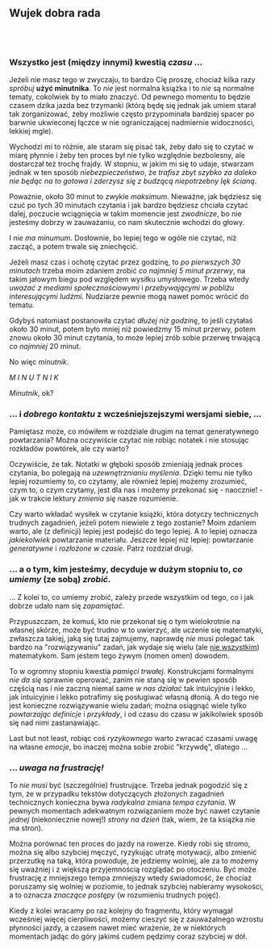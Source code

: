 <!-- -*- coding: utf-8 -*- -->
## Wujek dobra rada

<br>

<br>

### Wszystko jest (między innymi) kwestią *czasu* ...

Jeżeli nie masz tego w zwyczaju, to bardzo Cię proszę, chociaż kilka razy *spróbuj* **użyć
minutnika**. To *nie* jest normalna książka i to *nie* są normalne tematy, cokolwiek by to miało
znaczyć. Od pewnego momentu to będzie czasem dzika jazda bez trzymanki (którą będę się jednak jak
umiem starał tak zorganizować, żeby możliwie często przypominała bardziej spacer po barwnie
ukwieconej łączce w nie ograniczającej nadmiernie widoczności, lekkiej mgle).

Wychodzi mi to różnie, ale staram się pisać tak, żeby dało się to czytać w miarę płynnie i żeby ten
proces był nie tylko względnie bezbolesny, ale dostarczał też trochę frajdy. W stopniu, w jakim mi
się to udaje, stwarzam jednak w ten sposób *niebezpieczeństwo*, że *trafisz zbyt szybko za daleko
nie będąc na to gotowa i zderzysz się z budzącą niepotrzebny lęk ścianą*.

Poważnie, około 30 minut to zwykle *maksimum*. Nieważne, jak będziesz się czuć po tych 30 minutach
czytania i jak bardzo będziesz chciała czytać dalej, poczucie wciągnięcia w takim momencie jest
*zwodnicze*, bo nie jesteśmy dobrzy w zauważaniu, co nam skutecznie wchodzi do głowy.

I *nie ma minumum*. Dosłownie, bo lepiej tego w ogóle nie czytać, niż zacząć, a potem trwale się
zniechęcić.

Jeżeli masz czas i ochotę czytać przez godzinę, to *po pierwszych 30 minutach* trzeba moim zdaniem
zrobić *co najmniej 5 minut przerwy*, na takim jałowym biegu pod względem wysiłku umysłowego. Trzeba
wtedy *uważać z mediami społecznościowymi* i *przebywającymi w pobliżu interesującymi
ludźmi*. Nudziarze pewnie mogą nawet pomóc wrócić do tematu.

Gdybyś natomiast postanowiła czytać *dłużej niż godzinę*, to jeśli czytałaś około 30 minut, potem
było mniej niż powiedzmy 15 minut przerwy, potem znowu około 30 minut czytania, to może lepiej zrób
sobie przerwę trwającą *co najmniej* 20 minut.

No więc *minutnik*.

*M I N U T N I K*

*Minutnik*, ok?

### ... i *dobrego kontaktu* z wcześniejszejszymi wersjami siebie, ...

Pamiętasz może, co mówiłem w rozdziale drugim na temat generatywnego powtarzania? Można oczywiście
czytać nie robiąc notatek i nie stosując rozkładów powtórek, ale czy warto? 

Oczywiście, że tak. Notatki w głęboki sposób zmieniają jednak proces czytania, bo polegają na
*uzewnętrznianiu myślenia*. Dzięki temu nie tylko lepiej rozumiemy to, co czytamy, ale również
lepiej możemy zrozumieć, czym to, o czym czytamy, jest dla nas i możemy przekonać się - naocznie! -
jak w trakcie lektury *zmienia się* nasze rozumienie.

Czy warto wkładać wysiłek w czytanie książki, która dotyczy technicznych trudnych zagadnień, jeżeli
potem niewiele z tego zostanie? Moim zdaniem warto, ale (z definicji) lepiej jest podejść do tego
lepiej. A *to* lepiej oznacza *jakiekolwiek* powtarzanie materiału. Jeszcze lepiej niż lepiej:
powtarzanie *generatywne* i *rozłożone w czasie*. Patrz rozdział drugi.

### ... a o tym, kim jesteśmy, decyduje w dużym stopniu to, *co umiemy* (ze sobą) *zrobić*.

... Z kolei to, co umiemy zrobić, zależy przede wszystkim od tego, co i jak dobrze udało nam się
*zapamiętać*. 

Przypuszczam, że komuś, kto nie przekonał się o tym wielokrotnie na własnej skórze, może być trudno
w to uwierzyć, ale uczenie się matematyki, zwłaszcza takiej, jaką się tutaj zajmujemy, naprawdę
*nie* musi polegać tak bardzo na "rozwiązywaniu" zadań, jak wydaje się wielu (ale [nie
wszystkim](https://eugeniacheng.com/)) matematykom. Sam jestem tego żywym (nomen omen) dowodem.

To w ogromny stopniu kwestia *pamięci trwałej*. Konstrukcjami formalnymi *nie da się* sprawnie
operować, zanim nie staną się w pewien sposób częścią nas i nie zaczną niemal same *w nas działać*
tak intuicyjnie i lekko, jak intuicyjnie i lekko potrafimy się posługiwać własną dłonią. A do tego
nie jest konieczne rozwiązywanie wielu zadań; można osiągnąć wiele tylko *powtarzając definicje* i
*przykłady*, i od czasu do czasu w jakikolwiek sposób się nad nimi zastanawiając.

Last but not least, robiąc coś *ryzykownego* warto zwracać czasami uwagę na własne *emocje*, bo
inaczej można sobie zrobić "krzywdę", dlatego ...

### ... *uwaga na frustrację!*

To *nie musi* być (szczególnie) frustrujące. Trzeba jednak pogodzić się z tym, że w przypadku
tekstów dotyczących złożonych zagadnień technicznych konieczna bywa *radykalna* zmiana *tempa
czytania*. W pewnych momentach adekwatnym rozwiązaniem może być nawet czytanie *jednej*
(niekoniecznie nowej!) *strony na dzień* (tak, wiem, że ta książka nie ma stron).

Można porównać ten proces do jazdy na rowerze. Kiedy robi się stromo, można się albo szybciej
męczyć, ryzykując utratę motywacji, albo zmienić przerzutkę na taką, która powoduje, że jedziemy
wolniej, ale za to możemy się uważniej i z większą przyjemnością rozglądać po otoczeniu. Być może
frustrację z mniejszego tempa zmniejszy wtedy świadomość, że chociaż poruszamy się wolniej w
poziomie, to jednak szybciej nabieramy wysokości, a to oznacza *znaczące postępy* (w rozumieniu
trudnych pojęć).

Kiedy z kolei wracamy po raz kolejny do fragmentu, który wymagał wcześniej więcej cierpliwości,
możemy cieszyć się z zauważalnego wzrostu płynności jazdy, a czasem nawet mieć wrażenie, że w
niektórych momentach jadąc do góry jakimś cudem pędzimy coraz szybciej w dół.
